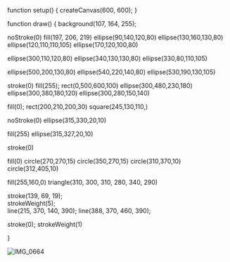 function setup() {
  createCanvas(600, 600);
} 

function draw() {
  background(107, 164, 255);
  
  noStroke(0)
  fill(197, 206, 219)
  ellipse(90,140,120,80)
  ellipse(130,160,130,80)
  ellipse(120,110,110,105)
  ellipse(170,120,100,80)
  
  ellipse(300,110,120,80)
  ellipse(340,130,130,80)
  ellipse(330,80,110,105)
  
  ellipse(500,200,130,80)
  ellipse(540,220,140,80)
  ellipse(530,190,130,105)


  stroke(0)
  fill(255);
  rect(0,500,600,100)
  ellipse(300,480,230,180)
  ellipse(300,380,180,120)
  ellipse(300,280,150,140)  
  

  fill(0);
  rect(200,210,200,30)
  square(245,130,110,) 
  
  noStroke(0)
  ellipse(315,330,20,10)
   
  fill(255)
  ellipse(315,327,20,10)
  
  stroke(0)
  
  fill(0) 
  circle(270,270,15)
  circle(350,270,15)
  circle(310,370,10)
  circle(312,405,10)

    
   fill(255,160,0)
  triangle(310, 300, 310, 280, 340, 290)
  
  stroke(139, 69, 19);  
  strokeWeight(5);   
  line(215, 370, 140, 390); 
  line(388, 370, 460, 390);
  
  stroke(0);
  strokeWeight(1)
  
}


![IMG_0664](https://github.com/user-attachments/assets/bfe82baf-1f73-4b5a-a7fc-3bd7ba21c209)
